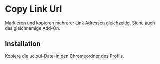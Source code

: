 # Copy Link Url
Markieren und kopieren mehrerer Link Adressen gleichzeitig. Siehe auch das gleichnamige Add-On.

## Installation
Kopiere die uc.xul-Datei in den Chromeordner des Profils.